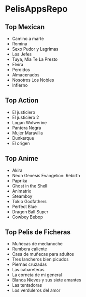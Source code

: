 # PelisAppsRepo
## Top Mexican

- Camino a marte
- Romina
- Sexo Pudor y Lagrimas
- Los Jefes
- Tuya, Mia Te La Presto
- Elvira
- Perdidos
- Almacenados
- Nosotros Los Nobles
- Infierno


## Top Action

- El justiciero
- El justiciero 2
- Logan Wolwerine
- Pantera Negra
- Mujer Maravilla
- Dunkerque
- El origen


## Top Anime

- Akira
- Neon Genesis Evangelion: Rebirth
- Paprika
- Ghost in the Shell
- Animatrix
- Steamboy
- Tokio Godfathers
- Perfect Blue
- Dragon Ball Super
- Cowboy Bebop


## Top Pelis de Ficheras

- Muñecas de medianoche
- Rumbera caliente
- Casa de muñecas para adultos
- Tres lancheros bien picudos
- Piernas cruzadas
- Las cabareteras
- La corneta de mi general
- Blanca Nieves y sus siete amantes
- Las tentadoras
- Los verduleros del amor
